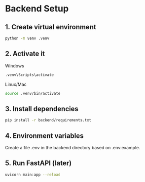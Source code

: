 # Backend Setup

## 1. Create virtual environment
```bash
python -m venv .venv
```

## 2. Activate it

Windows
```bash
.venv\Scripts\activate
```
Linux/Mac
```bash
source .venv/bin/activate
```

## 3. Install dependencies
```bash
pip install -r backend/requirements.txt
```

## 4. Environment variables

Create a file .env in the backend directory based on .env.example.


## 5. Run FastAPI (later)
```bash
uvicorn main:app --reload
```

